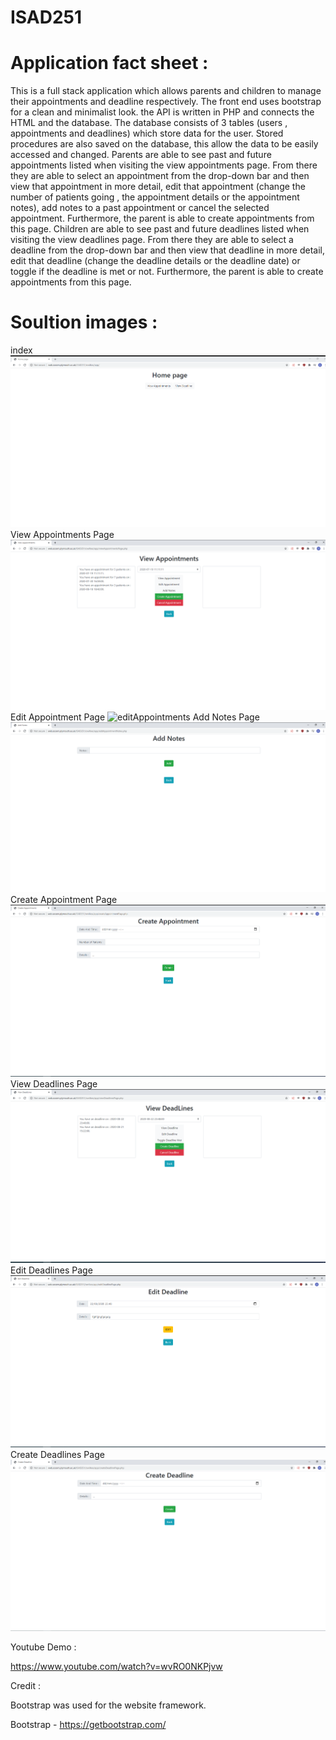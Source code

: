 # ISAD251
<h1>Application fact sheet  : </h1>

This is a full stack application which allows parents and children to manage their appointments and deadline respectively.  The front end uses bootstrap for a clean and minimalist look. the API is written in PHP and connects the HTML and the database. The database consists of 3 tables (users , appointments and deadlines) which store data for the user. Stored procedures are also saved on the database, this allow the data to be easily accessed and changed.
Parents are able to see past and future appointments listed when visiting the view appointments page. From there they are able to select an appointment from the drop-down bar and then view that appointment in more detail, edit that appointment (change the number of patients going , the appointment details or the appointment notes), add notes to a past appointment or cancel the selected appointment. Furthermore, the parent is able to create appointments from this page.
Children are able to see past and future deadlines listed when visiting the view deadlines page. From there they are able to select a deadline from the drop-down bar and then view that deadline in more detail, edit that deadline (change the deadline details or the deadline date) or toggle if the deadline is met or not. Furthermore, the parent is able to create appointments from this page.

<h1>Soultion images : </h1>

index
![index](/images/indexChrome.png)
View Appointments Page
![viewAppointments](/images/viewAppointmentsChrome.png)
Edit Appointment Page
![editAppointments](/images/editAppointmentChrome.png)
Add Notes Page
![addNotes](/images/addNotesChrome.png)
Create Appointment Page
![createAppointments](/images/createAppointmentChrome.png)
View Deadlines Page
![viewDeadlines](/images/viewDeadlinesChrome.png)
Edit Deadlines Page
![editDeadlines](/images/editDeadlineChrome.png)
Create Deadlines Page
![createDeadlines](/images/createDeadlineChrome.png)


Youtube Demo :

https://www.youtube.com/watch?v=wvRO0NKPjvw

Credit :

Bootstrap was used for the website framework.

Bootstrap - https://getbootstrap.com/
